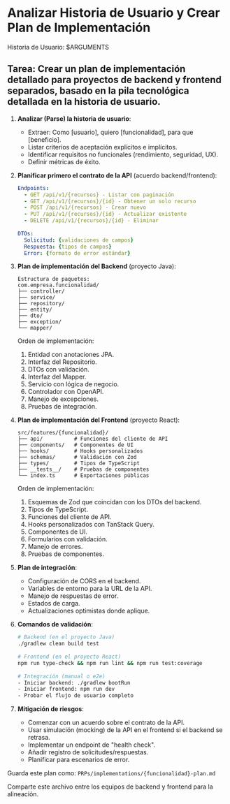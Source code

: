 # Analizar Historia de Usuario y Crear Plan de Implementación

Historia de Usuario: $ARGUMENTS

## Tarea: Crear un plan de implementación detallado para proyectos de backend y frontend separados, basado en la pila tecnológica detallada en la historia de usuario.

1.  **Analizar (Parse) la historia de usuario**:
    -   Extraer: Como [usuario], quiero [funcionalidad], para que [beneficio].
    -   Listar criterios de aceptación explícitos e implícitos.
    -   Identificar requisitos no funcionales (rendimiento, seguridad, UX).
    -   Definir métricas de éxito.

2.  **Planificar primero el contrato de la API** (acuerdo backend/frontend):
    ```yaml
    Endpoints:
      - GET /api/v1/{recursos} - Listar con paginación
      - GET /api/v1/{recursos}/{id} - Obtener un solo recurso
      - POST /api/v1/{recursos} - Crear nuevo
      - PUT /api/v1/{recursos}/{id} - Actualizar existente
      - DELETE /api/v1/{recursos}/{id} - Eliminar
   
    DTOs:
      Solicitud: {validaciones de campos}
      Respuesta: {tipos de campos}
      Error: {formato de error estándar}
    ```

3.  **Plan de implementación del Backend** (proyecto Java):
    ```
    Estructura de paquetes:
    com.empresa.funcionalidad/
    ├── controller/
    ├── service/
    ├── repository/
    ├── entity/
    ├── dto/
    ├── exception/
    └── mapper/
    ```
   
    Orden de implementación:
    1. Entidad con anotaciones JPA.
    2. Interfaz del Repositorio.
    3. DTOs con validación.
    4. Interfaz del Mapper.
    5. Servicio con lógica de negocio.
    6. Controlador con OpenAPI.
    7. Manejo de excepciones.
    8. Pruebas de integración.

4.  **Plan de implementación del Frontend** (proyecto React):
    ```
    src/features/{funcionalidad}/
    ├── api/          # Funciones del cliente de API
    ├── components/   # Componentes de UI
    ├── hooks/        # Hooks personalizados
    ├── schemas/      # Validación con Zod
    ├── types/        # Tipos de TypeScript
    ├── __tests__/    # Pruebas de componentes
    └── index.ts      # Exportaciones públicas
    ```
   
    Orden de implementación:
    1. Esquemas de Zod que coincidan con los DTOs del backend.
    2. Tipos de TypeScript.
    3. Funciones del cliente de API.
    4. Hooks personalizados con TanStack Query.
    5. Componentes de UI.
    6. Formularios con validación.
    7. Manejo de errores.
    8. Pruebas de componentes.

5.  **Plan de integración**:
    -   Configuración de CORS en el backend.
    -   Variables de entorno para la URL de la API.
    -   Manejo de respuestas de error.
    -   Estados de carga.
    -   Actualizaciones optimistas donde aplique.

6.  **Comandos de validación**:
    ```bash
    # Backend (en el proyecto Java)
    ./gradlew clean build test
   
    # Frontend (en el proyecto React)
    npm run type-check && npm run lint && npm run test:coverage
   
    # Integración (manual o e2e)
    - Iniciar backend: ./gradlew bootRun
    - Iniciar frontend: npm run dev
    - Probar el flujo de usuario completo
    ```

7.  **Mitigación de riesgos**:
    -   Comenzar con un acuerdo sobre el contrato de la API.
    -   Usar simulación (mocking) de la API en el frontend si el backend se retrasa.
    -   Implementar un endpoint de "health check".
    -   Añadir registro de solicitudes/respuestas.
    -   Planificar para escenarios de error.

Guarda este plan como: `PRPs/implementations/{funcionalidad}-plan.md`

Comparte este archivo entre los equipos de backend y frontend para la alineación.
